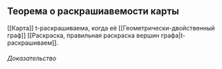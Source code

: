 ## Теорема о раскрашиавемости карты
[[Карта]] t-раскрашиваема, когда её [[Геометрически-двойственный граф]] [[Раскраска, правильная раскраска вершин графа|t-раскрашиваем]].

###### Доказательство
